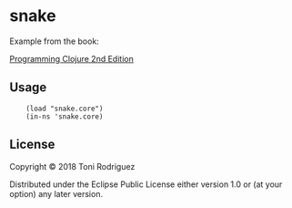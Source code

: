 # snake

Example from the book:

[Programming Clojure 2nd Edition](https://github.com/stuarthalloway/programming-clojure/blob/master/src/examples/snake.clj)

## Usage

```
    (load "snake.core")
    (in-ns 'snake.core)
```

## License

Copyright © 2018 Toni Rodriguez

Distributed under the Eclipse Public License either version 1.0 or (at
your option) any later version.
